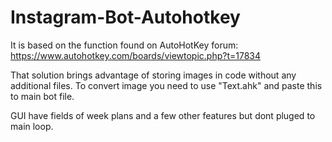 # Instagram-Bot-Autohotkey
It is based on the function found on AutoHotKey forum: https://www.autohotkey.com/boards/viewtopic.php?t=17834

That solution brings advantage of storing images in code without any additional files. 
To convert image you need to use "Text.ahk" and paste this to main bot file.

GUI have fields of week plans and a few other features but dont pluged to main loop. 
